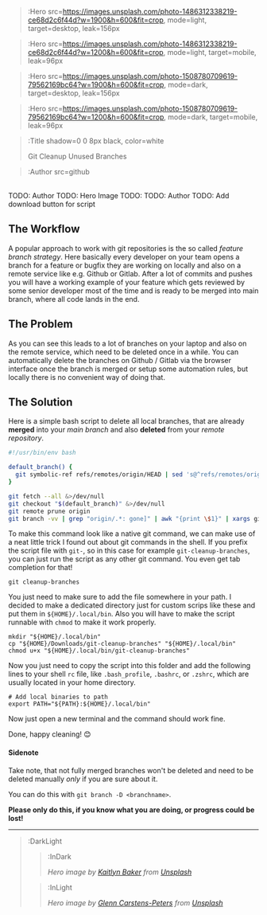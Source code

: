 > :Hero src=https://images.unsplash.com/photo-1486312338219-ce68d2c6f44d?w=1900&h=600&fit=crop,
> mode=light,
> target=desktop,
> leak=156px

> :Hero src=https://images.unsplash.com/photo-1486312338219-ce68d2c6f44d?w=1200&h=600&fit=crop,
> mode=light,
> target=mobile,
> leak=96px

> :Hero src=https://images.unsplash.com/photo-1508780709619-79562169bc64?w=1900&h=600&fit=crop,
> mode=dark,
> target=desktop,
> leak=156px

> :Hero src=https://images.unsplash.com/photo-1508780709619-79562169bc64?w=1200&h=600&fit=crop,
> mode=dark,
> target=mobile,
> leak=96px

> :Title shadow=0 0 8px black, color=white
>
> Git Cleanup Unused Branches

> :Author src=github

<br>
TODO: Author
TODO: Hero Image
TODO: 
TODO: Author
TODO: Add download button for script

## The Workflow

A popular approach to work with git repositories is the so called _feature
branch strategy_. Here basically every developer on your team opens a branch
for a feature or bugfix they are working on locally and also on a remote
service like e.g. Github or Gitlab. After a lot of commits and pushes you
will have a working example of your feature which gets reviewed by some
senior developer most of the time and is ready to be merged into main branch,
where all code lands in the end.

## The Problem

As you can see this leads to a lot of branches on your laptop and also on the
remote service, which need to be deleted once in a while. You can
automatically delete the branches on Github / Gitlab via the browser
interface once the branch is merged or setup some automation rules, but
locally there is no convenient way of doing that.

## The Solution

Here is a simple bash script to delete all local branches, that are already **merged**
into your _main branch_ and also **deleted** from your _remote repository_.

```bash
#!/usr/bin/env bash

default_branch() {
  git symbolic-ref refs/remotes/origin/HEAD | sed 's@^refs/remotes/origin/@@'
}

git fetch --all &>/dev/null
git checkout "$(default_branch)" &>/dev/null
git remote prune origin
git branch -vv | grep "origin/.*: gone]" | awk "{print \$1}" | xargs git branch -d
```

To make this command look like a native git command, we can make use of a
neat little trick I found out about git commands in the shell. If you prefix
the script file with `git-`, so in this case for example
`git-cleanup-branches`, you can just run the script as any other git command.
You even get tab completion for that!

```
git cleanup-branches
```

You just need to make sure to add the file somewhere in your path.
I decided to make a dedicated directory just for custom scrips like these
and put them in `${HOME}/.local/bin`. Also you will have to make the script
runnable with `chmod` to make it work properly.

```
mkdir "${HOME}/.local/bin"
cp "${HOME}/Downloads/git-cleanup-branches" "${HOME}/.local/bin"
chmod u+x "${HOME}/.local/bin/git-cleanup-branches"
```

Now you just need to copy the script into this folder and add the following lines to
your shell `rc` file, like `.bash_profile`, `.bashrc`, or `.zshrc`, which are
usually located in your home directory.

```
# Add local binaries to path
export PATH="${PATH}:${HOME}/.local/bin"
```

Now just open a new terminal and the command should work fine.

Done, happy cleaning! 😊

#### Sidenote

Take note, that not fully merged branches won't be deleted and need to be
deleted manually _only_ if you are sure about it.

You can do this with `git branch -D <branchname>`.

**Please only do this, if you know what you are doing, or progress could be lost!**

---

> :DarkLight
>
> > :InDark
> >
> > _Hero image by [Kaitlyn Baker](https://unsplash.com/@kaitlynbaker) from [Unsplash](https://unsplash.com)_
>
> > :InLight
> >
> > _Hero image by [Glenn Carstens-Peters](https://unsplash.com/@glenncarstenspeters) from [Unsplash](https://unsplash.com)_

